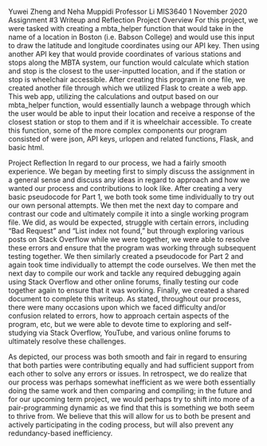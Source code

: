 Yuwei Zheng and Neha Muppidi
Professor Li
MIS3640
1 November 2020
Assignment #3 Writeup and Reflection
Project Overview
For this project, we were tasked with creating a mbta_helper function that would take in the name of a location in Boston (i.e. Babson College) and would use this input to draw the latitude and longitude coordinates using our API key. Then using another API key that would provide coordinates of various stations and stops along the MBTA system, our function would calculate which station and stop is the closest to the user-inputted location, and if the station or stop is wheelchair accessible. After creating this program in one file, we created another file through which we utilized Flask to create a web app. This web app, utilizing the calculations and output based on our mbta_helper function, would essentially launch a webpage through which the user would be able to input their location and receive a response of the closest station or stop to them and if it is wheelchair accessible. To create this function, some of the more complex components our program consisted of were json, API keys, urlopen and related functions, Flask, and basic html.

Project Reflection
In regard to our process, we had a fairly smooth experience. We began by meeting first to simply discuss the assignment in a general sense and discuss any ideas in regard to approach and how we wanted our process and contributions to look like. After creating a very basic pseudocode for Part 1, we both took some time individually to try out our own personal attempts. We then met the next day to compare and contrast our code and ultimately compile it into a single working program file. We did, as would be expected, struggle with certain errors, including “Bad Request” and “List index not found,” but through exploring various posts on Stack Overflow while we were together, we were able to resolve these errors and ensure that the program was working through subsequent testing together. We then similarly created a pseudocode for Part 2 and again took time individually to attempt the code ourselves. We then met the next day to compile our work and tackle any required debugging again using Stack Overflow and other online forums, finally testing our code together again to ensure that it was working. Finally, we created a shared document to complete this writeup. As stated, throughout our process, there were many occasions upon which we faced difficulty and/or confusion related to errors, how to approach certain aspects of the program, etc, but we were able to devote time to exploring and self-studying via Stack Overflow, YouTube, and various online forums to ultimately resolve these challenges.

As depicted, our process was both smooth and fair in regard to ensuring that both parties were contributing equally and had sufficient support from each other to solve any errors or issues. In retrospect, we do realize that our process was perhaps somewhat inefficient as we were both essentially doing the same work and then comparing and compiling; in the future and for our upcoming term project, we would perhaps try to shift into more of a pair-programming dynamic as we find that this is something we both seem to thrive from. We believe that this will allow for us to both be present and actively participating in the coding process, but will also prevent any redundancy-based inefficiency.